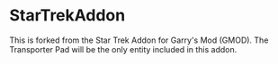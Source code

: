 # StarTrekAddon
This is forked from the Star Trek Addon for Garry's Mod (GMOD).
The Transporter Pad will be the only entity included in this addon.

